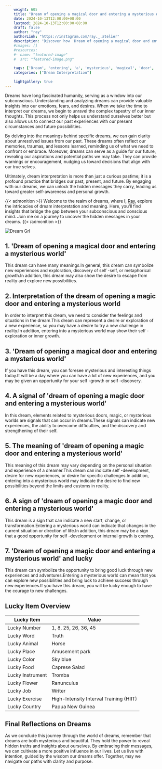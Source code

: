 ```yaml
---
    weight: 605
    title: "Dream of opening a magical door and entering a mysterious world"  # Assuming 'title' column exists
    date: 2024-10-13T12:00:00+08:00
    lastmod: 2024-10-13T12:00:00+08:00
    draft: false
    author: "ray"
    authorLink: "https://instagram.com/ray._.atelier"
    description: "Discover how 'Dream of opening a magical door and entering a mysterious world' can interpret your future and uncover its significant meanings in your life."
    #images: []
    #resources:
    #- name: "featured-image"
    #  src: "featured-image.png"
    
    tags: ['Dream', 'entering', 'a', 'mysterious', 'magical', 'door', 'and', 'world', 'opening', 'of']
    categories: ["Dream Interpretation"]
    
    lightgallery: true
---
```

    
Dreams have long fascinated humanity, serving as a window into our subconscious. Understanding and analyzing dreams can provide valuable insights into our emotions, fears, and desires. When we take the time to interpret our dreams, we begin to unravel the complex tapestry of our inner thoughts. This process not only helps us understand ourselves better but also allows us to connect our past experiences with our present circumstances and future possibilities.

By delving into the meanings behind specific dreams, we can gain clarity about unresolved issues from our past. These dreams often reflect our memories, traumas, and lessons learned, reminding us of what we need to confront or embrace. Moreover, dreams can serve as a guide for our future, revealing our aspirations and potential paths we may take. They can provide warnings or encouragement, nudging us toward decisions that align with our true selves.

Ultimately, dream interpretation is more than just a curious pastime; it is a profound practice that bridges our past, present, and future. By engaging with our dreams, we can unlock the hidden messages they carry, leading us toward greater self-awareness and personal growth.

{{< admonition >}}
Welcome to the realm of dreams, where I, [Ray](https://instagram.com/ray._.atelier), explore the intricacies of dream interpretation and meaning. Here, you’ll find insights that bridge the gap between your subconscious and conscious mind. Join me on a journey to uncover the hidden messages in your dreams.
{{< /admonition >}}

![Dream Grl](https://cdn.pixabay.com/photo/2017/11/02/03/35/gothic-2910057_1280.jpg "Dream Grl")

## 1. 'Dream of opening a magical door and entering a mysterious world'
This dream can have many meanings.In general, this dream can symbolize new experiences and exploration, discovery of self -self, or metaphorical growth.In addition, this dream may also show the desire to escape from reality and explore new possibilities.

## 2. Interpretation of the dream of opening a magic door and entering a mysterious world
In order to interpret this dream, we need to consider the feelings and situations in the dream.This dream can represent a desire or exploration of a new experience, so you may have a desire to try a new challenge in reality.In addition, entering into a mysterious world may show their self -exploration or inner growth.

## 3. 'Dream of opening a magical door and entering a mysterious world'
If you have this dream, you can foresee mysterious and interesting things today.It will be a day where you can have a lot of new experiences, and you may be given an opportunity for your self -growth or self -discovery.

## 4. A signal of 'dream of opening a magic door and entering a mysterious world'
In this dream, elements related to mysterious doors, magic, or mysterious worlds are signals that can occur in dreams.These signals can indicate new experiences, the ability to overcome difficulties, and the discovery and strengthening of their self.

## 5. The meaning of 'dream of opening a magic door and entering a mysterious world'
This meaning of this dream may vary depending on the personal situation and experience of a dreamer.This dream can indicate self -development, desire for new experiences, or desire for specific challenges.In addition, entering into a mysterious world may indicate the desire to find new possibilities beyond the limits and customs in reality.

## 6. A sign of 'dream of opening a magic door and entering a mysterious world'
This dream is a sign that can indicate a new start, change, or transformation.Entering a mysterious world can indicate that changes in the current situation or direction of life.In addition, this dream may be a sign that a good opportunity for self -development or internal growth is coming.

## 7. 'Dream of opening a magic door and entering a mysterious world' and lucky
This dream can symbolize the opportunity to bring good luck through new experiences and adventures.Entering a mysterious world can mean that you can explore new possibilities and bring luck to achieve success through new experiences.If you have this dream, you will be lucky enough to have the courage to new challenges.

## Lucky Item Overview
| Lucky Item          | Value              |
|---------------|--------------------|
| Lucky Number        | 1, 8, 25, 26, 36, 45  |
| Lucky Word          | Truth |
| Lucky Animal        | Horse |
| Lucky Place         | Amusement park     |
| Lucky Color         | Sky blue     |
| Lucky Food          | Caprese Salad      |
| Lucky Instrument    | Tromba |
| Lucky Flower        | Ranunculus    |
| Lucky Job           | Writer       |
| Lucky Exercise      | High-Intensity Interval Training (HIIT)  |
| Lucky Country       | Papua New Guinea    |


##  Final Reflections on Dreams

As we conclude this journey through the world of dreams, remember that dreams are both mysterious and beautiful. They hold the power to reveal hidden truths and insights about ourselves. By embracing their messages, we can cultivate a more positive influence in our lives. Let us live with intention, guided by the wisdom our dreams offer. Together, may we navigate our paths with clarity and purpose.

